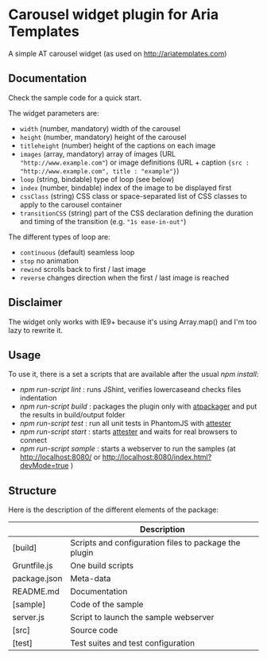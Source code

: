 # Carousel widget plugin for Aria Templates #

A simple AT carousel widget (as used on http://ariatemplates.com)

## Documentation ##

Check the sample code for a quick start.

The widget parameters are:
- `width` (number, mandatory) width of the carousel
- `height` (number, mandatory) height of the carousel
- `titleheight` (number) height of the captions on each image
- `images` (array, mandatory) array of images (URL `"http://www.example.com"`) or image definitions (URL + caption `{src : "http://www.example.com", title : "example"}`)
- `loop` (string, bindable) type of loop (see below)
- `index` (number, bindable) index of the image to be displayed first
- `cssClass` (string) CSS class or space-separated list of CSS classes to apply to the carousel container
- `transitionCSS` (string) part of the CSS declaration defining the duration and timing of the transition (e.g. `"1s ease-in-out"`)

The different types of loop are:
- `continuous` (default) seamless loop
- `stop` no animation
- `rewind` scrolls back to first / last image
- `reverse` changes direction when the first / last image is reached

## Disclaimer ##

The widget only works with IE9+ because it's using Array.map() and I'm too lazy to rewrite it.

## Usage ##

To use it, there is a set a scripts that are available after the usual *npm install*:
 - *npm run-script lint* : runs JShint, verifies lowercaseand checks files indentation
 - *npm run-script build* : packages the plugin only with [atpackager](https://github.com/ariatemplates/atpackager "atpackager") and put the results in build/output folder
 - *npm run-script test* : run all unit tests in PhantomJS with [attester](http://attester.ariatemplates.com "attester")
 - *npm run-script start* : starts [attester](http://attester.ariatemplates.com "attester") and waits for real browsers to connect
 - *npm run-script sample* : starts a webserver to run the samples (at <http://localhost:8080/> or <http://localhost:8080/index.html?devMode=true> )

## Structure ##

Here is the description of the different elements of the package:

|               | Description                                         |
| ------------- |-----------------------------------------------------|
|[build]	 	|Scripts and configuration files to package the plugin|
|Gruntfile.js	|One build scripts|
|package.json	|Meta-data
|README.md	 	|Documentation|
|[sample]	 	|Code of the sample|
|server.js 		|Script to launch the sample webserver|
|[src]			|Source code|
|[test]	 		|Test suites and test configuration|
